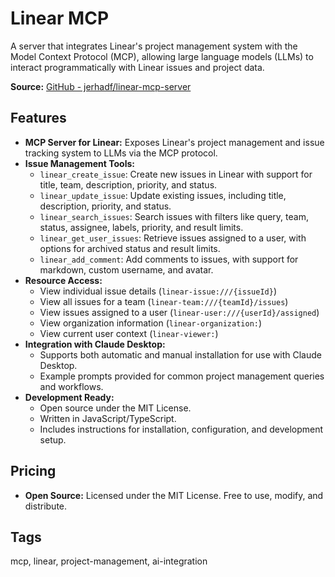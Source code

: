 # Linear MCP

A server that integrates Linear's project management system with the Model Context Protocol (MCP), allowing large language models (LLMs) to interact programmatically with Linear issues and project data.

**Source:** [GitHub - jerhadf/linear-mcp-server](https://github.com/jerhadf/linear-mcp-server)

## Features
- **MCP Server for Linear:** Exposes Linear's project management and issue tracking system to LLMs via the MCP protocol.
- **Issue Management Tools:**
  - `linear_create_issue`: Create new issues in Linear with support for title, team, description, priority, and status.
  - `linear_update_issue`: Update existing issues, including title, description, priority, and status.
  - `linear_search_issues`: Search issues with filters like query, team, status, assignee, labels, priority, and result limits.
  - `linear_get_user_issues`: Retrieve issues assigned to a user, with options for archived status and result limits.
  - `linear_add_comment`: Add comments to issues, with support for markdown, custom username, and avatar.
- **Resource Access:**
  - View individual issue details (`linear-issue:///{issueId}`)
  - View all issues for a team (`linear-team:///{teamId}/issues`)
  - View issues assigned to a user (`linear-user:///{userId}/assigned`)
  - View organization information (`linear-organization:`)
  - View current user context (`linear-viewer:`)
- **Integration with Claude Desktop:**
  - Supports both automatic and manual installation for use with Claude Desktop.
  - Example prompts provided for common project management queries and workflows.
- **Development Ready:**
  - Open source under the MIT License.
  - Written in JavaScript/TypeScript.
  - Includes instructions for installation, configuration, and development setup.

## Pricing
- **Open Source:** Licensed under the MIT License. Free to use, modify, and distribute.

## Tags
mcp, linear, project-management, ai-integration